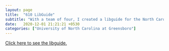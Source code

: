 ```yaml
---
layout: page
title:  "610 LibGuide"
subtitle: "With a team of four, I created a libguide for the North Carolina Room in Asheville."
date:   2020-12-01 21:21:21 +0530
categories: ["University of North Carolina at Greensboro"]
---
```


[Click here to see the libguide.]( https://uncg-lis.libguides.com/PackNCRoom/Home)
